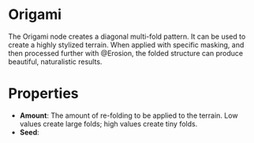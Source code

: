 # Origami



The Origami node creates a diagonal multi-fold pattern. It can be used to create a highly stylized terrain. When applied with specific masking, and then processed further with @Erosion, the folded structure can produce beautiful, naturalistic results.




# Properties

- **Amount**: The amount of re-folding to be applied to the terrain. Low values create large folds; high values create tiny folds.
- **Seed**: 




